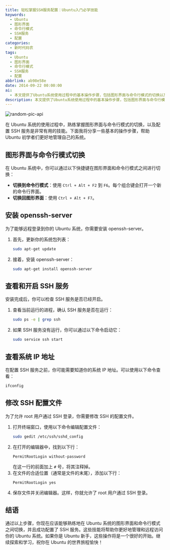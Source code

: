 ```yaml
---
title: 轻松掌握SSH服务配置：Ubuntu入门必学技能
keywords:
  - Ubuntu
  - 图形界面
  - 命令行模式
  - SSH服务
  - 配置
categories:
  - 新时代码农
tags:
  - Ubuntu
  - 图形界面
  - 命令行模式
  - SSH服务
  - 配置
abbrlink: ab98e58e
date: 2014-09-22 00:00:00
ai:
  - 本文提供了Ubuntu系统使用过程中的基本操作步骤，包括图形界面与命令行模式的切换以及配置SSH服务的方法。文章详细说明了如何更新包列表、安装openssh-server、查看和开启SSH服务、查看系统IP地址以及修改SSH配置文件以允许root用户通过SSH登录。这些技能将帮助读者更好地管理和远程访问Ubuntu系统。
description: 本文提供了Ubuntu系统使用过程中的基本操作步骤，包括图形界面与命令行模式的切换以及配置SSH服务的方法。文章详细说明了如何更新包列表、安装openssh-server、查看和开启SSH服务、查看系统IP地址以及修改SSH配置文件以允许root用户通过SSH登录。这些技能将帮助读者更好地管理和远程访问Ubuntu系统。
---
```


<!-- markdownlint-disable-next-line MD033 -->
<meta name="referrer" content="no-referrer"/>

![random-pic-api](https://cover.dong4j.ink:1024)

在 Ubuntu 系统的使用过程中，熟练掌握图形界面与命令行模式的切换，以及配置 SSH 服务是非常有用的技能。下面我将分享一些基本的操作步骤，帮助 Ubuntu 初学者们更好地管理自己的系统。

## 图形界面与命令行模式切换

在 Ubuntu 系统中，你可以通过以下快捷键在图形界面和命令行模式之间进行切换：

- **切换到命令行模式**：使用 `Ctrl + Alt + F2` 到 `F6`。每个组合键会打开一个新的命令行界面。
- **切换回图形界面**：使用 `Ctrl + Alt + F7`。

## 安装 openssh-server

为了能够远程登录到你的 Ubuntu 系统，你需要安装 openssh-server。

1. 首先，更新你的系统包列表：
   ```bash
   sudo apt-get update
   ```
2. 接着，安装 openssh-server：
   ```bash
   sudo apt-get install openssh-server
   ```

## 查看和开启 SSH 服务

安装完成后，你可以检查 SSH 服务是否已经开启。

1. 查看当前运行的进程，确认 SSH 服务是否在运行：
   ```bash
   sudo ps -e | grep ssh
   ```
2. 如果 SSH 服务没有运行，你可以通过以下命令启动它：
   ```bash
   sudo service ssh start
   ```

## 查看系统 IP 地址

在配置 SSH 服务之前，你可能需要知道你的系统 IP 地址。可以使用以下命令查看：

```bash
ifconfig
```

## 修改 SSH 配置文件

为了允许 root 用户通过 SSH 登录，你需要修改 SSH 的配置文件。

1. 打开终端窗口，使用以下命令编辑配置文件：
   ```bash
   sudo gedit /etc/ssh/sshd_config
   ```
2. 在打开的编辑器中，找到以下行：
   ```
   PermitRootLogin without-password
   ```
   在这一行的前面加上 `#` 号，将其注释掉。
3. 在文件的合适位置（通常是文件的末尾），添加以下行：
   ```
   PermitRootLogin yes
   ```
4. 保存文件并关闭编辑器。这样，你就允许了 root 用户通过 SSH 登录。

## 结语

通过以上步骤，你现在应该能够熟练地在 Ubuntu 系统的图形界面和命令行模式之间切换，并且成功配置了 SSH 服务。这些技能将帮助你更好地管理和远程访问你的 Ubuntu 系统。如果你是 Ubuntu 新手，这些操作将是一个很好的开始。继续探索和学习，祝你在 Ubuntu 的世界旅程愉快！
